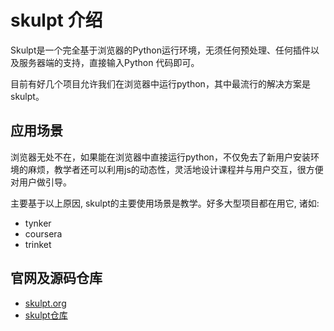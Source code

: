 # skulpt 介绍
Skulpt是一个完全基于浏览器的Python运行环境，无须任何预处理、任何插件以及服务器端的支持，直接输入Python 代码即可。

目前有好几个项目允许我们在浏览器中运行python，其中最流行的解决方案是skulpt。

## 应用场景
浏览器无处不在，如果能在浏览器中直接运行python，不仅免去了新用户安装环境的麻烦，教学者还可以利用js的动态性，灵活地设计课程并与用户交互，很方便对用户做引导。

主要基于以上原因, skulpt的主要使用场景是教学。好多大型项目都在用它, 诸如:
- tynker
- coursera
- trinket

## 官网及源码仓库
- [skulpt.org](http://skulpt.org/)
- [skulpt仓库](https://github.com/skulpt/skulpt)